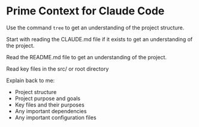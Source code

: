 # Prime Context for Claude Code

Use the command `tree` to get an understanding of the project structure.

Start with reading the CLAUDE.md file if it exists to get an understanding of the project.

Read the README.md file to get an understanding of the project.

Read key files in the src/ or root directory

Explain back to me:
- Project structure
- Project purpose and goals
- Key files and their purposes
- Any important dependencies
- Any important configuration files